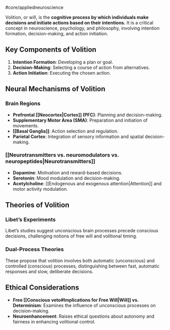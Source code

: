 #core/appliedneuroscience

Volition, or will, is the **cognitive process by which individuals make decisions and initiate actions based on their intentions.** It is a critical concept in neuroscience, psychology, and philosophy, involving intention formation, decision-making, and action initiation.

## Key Components of Volition

1. **Intention Formation**: Developing a plan or goal.
2. **Decision-Making**: Selecting a course of action from alternatives.
3. **Action Initiation**: Executing the chosen action.

## Neural Mechanisms of Volition

### Brain Regions

- **Prefrontal [[Neocortex|Cortex]] (PFC)**: Planning and decision-making.
- **Supplementary Motor Area (SMA)**: Preparation and initiation of movements.
- **[[Basal Ganglia]]**: Action selection and regulation.
- **Parietal Cortex**: Integration of sensory information and spatial decision-making.

### [[Neurotransmitters vs. neuromodulators vs. neuropeptides|Neurotransmitters]]

- **Dopamine**: Motivation and reward-based decisions.
- **Serotonin**: Mood modulation and decision-making.
- **Acetylcholine**: [[Endogenous and exogenous attention|Attention]] and motor activity modulation.

## Theories of Volition

### Libet’s Experiments

Libet’s studies suggest unconscious brain processes precede conscious decisions, challenging notions of free will and volitional timing.

### Dual-Process Theories

These propose that volition involves both automatic (unconscious) and controlled (conscious) processes, distinguishing between fast, automatic responses and slow, deliberate decisions.

## Ethical Considerations

- **Free [[Conscious veto#Implications for Free Will|Will]] vs. Determinism**: Examines the influence of unconscious processes on decision-making.
- **Neuroenhancement**: Raises ethical questions about autonomy and fairness in enhancing volitional control.
